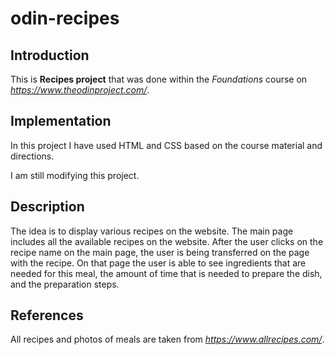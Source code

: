 # odin-recipes

## Introduction
This is **Recipes project** that was done within the *Foundations* course on *https://www.theodinproject.com/*.

## Implementation
In this project I have used HTML and CSS based on the course material and directions.

I am still modifying this project.

## Description
The idea is to display various recipes on the website. The main page includes all the available recipes on the website. After the user clicks on the recipe name on the main page, the user is being transferred on the page with the recipe. On that page the user is able to see ingredients that are needed for this meal, the amount of time that is needed to prepare the dish, and the preparation steps.

## References
All recipes and photos of meals are taken from *https://www.allrecipes.com/*.
 